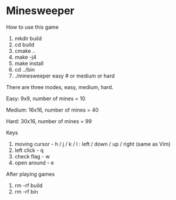 # Minesweeper

How to use this game
1. mkdir build
2. cd build
3. cmake ..
4. make -j4
5. make install
6. cd ../bin
7. ./minesweeper easy # or medium or hard

There are three modes, easy, medium, hard.

Easy: 9x9, number of mines = 10

Medium: 16x16, number of mines = 40

Hard: 30x16, number of mines = 99


Keys
1. moving cursor -  h / j / k / l : left / down / up / right (same as Vim)
2. left click - q
3. check flag - w
4. open around - e

After playing games
1. rm -rf build
2. rm -rf bin

